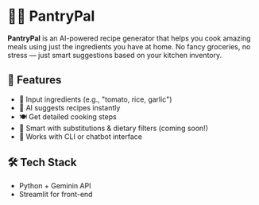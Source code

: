# 🧠🍳 PantryPal

**PantryPal** is an AI-powered recipe generator that helps you cook amazing meals using just the ingredients you have at home. No fancy groceries, no stress — just smart suggestions based on your kitchen inventory.

## 🚀 Features

- 🥕 Input ingredients (e.g., "tomato, rice, garlic")
- 🧠 AI suggests recipes instantly
- 🍽️ Get detailed cooking steps
- 🌱 Smart with substitutions & dietary filters (coming soon!)
- 💬 Works with CLI or chatbot interface

## 🛠️ Tech Stack

- Python + Geminin API
- Streamlit for front-end 


